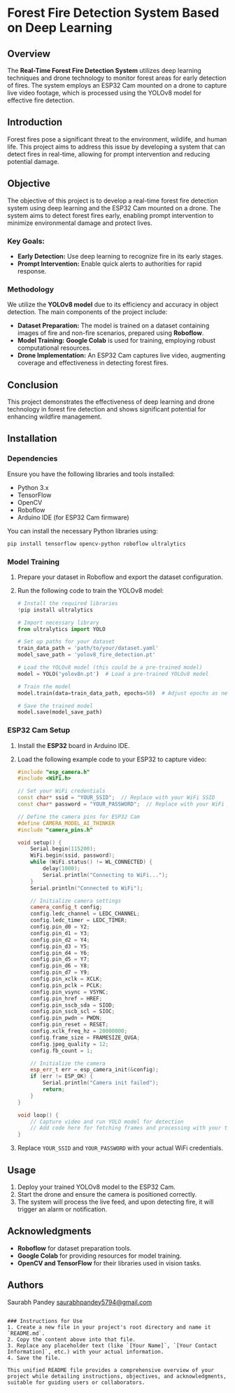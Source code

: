 
# Forest Fire Detection System Based on Deep Learning  

## Overview

The **Real-Time Forest Fire Detection System** utilizes deep learning techniques and drone technology to monitor forest areas for early detection of fires. The system employs an ESP32 Cam mounted on a drone to capture live video footage, which is processed using the YOLOv8 model for effective fire detection.

## Introduction

Forest fires pose a significant threat to the environment, wildlife, and human life. This project aims to address this issue by developing a system that can detect fires in real-time, allowing for prompt intervention and reducing potential damage.

## Objective

The objective of this project is to develop a real-time forest fire detection system using deep learning and the ESP32 Cam mounted on a drone. The system aims to detect forest fires early, enabling prompt intervention to minimize environmental damage and protect lives.

### Key Goals:
- **Early Detection:** Use deep learning to recognize fire in its early stages.
- **Prompt Intervention:** Enable quick alerts to authorities for rapid response.

### Methodology

We utilize the **YOLOv8 model** due to its efficiency and accuracy in object detection. The main components of the project include:
- **Dataset Preparation:** The model is trained on a dataset containing images of fire and non-fire scenarios, prepared using **Roboflow**.
- **Model Training:** **Google Colab** is used for training, employing robust computational resources.
- **Drone Implementation:** An ESP32 Cam captures live video, augmenting coverage and effectiveness in detecting forest fires.

## Conclusion

This project demonstrates the effectiveness of deep learning and drone technology in forest fire detection and shows significant potential for enhancing wildfire management.

## Installation

### Dependencies
Ensure you have the following libraries and tools installed:
- Python 3.x
- TensorFlow
- OpenCV
- Roboflow
- Arduino IDE (for ESP32 Cam firmware)

You can install the necessary Python libraries using:
```bash
pip install tensorflow opencv-python roboflow ultralytics
```

### Model Training
1. Prepare your dataset in Roboflow and export the dataset configuration.
2. Run the following code to train the YOLOv8 model:

    ```python
    # Install the required libraries
    !pip install ultralytics

    # Import necessary library
    from ultralytics import YOLO

    # Set up paths for your dataset
    train_data_path = 'path/to/your/dataset.yaml'
    model_save_path = 'yolov8_fire_detection.pt'

    # Load the YOLOv8 model (this could be a pre-trained model)
    model = YOLO('yolov8n.pt')  # Load a pre-trained YOLOv8 model

    # Train the model
    model.train(data=train_data_path, epochs=50)  # Adjust epochs as necessary

    # Save the trained model
    model.save(model_save_path)
    ```

### ESP32 Cam Setup
1. Install the **ESP32** board in Arduino IDE.
2. Load the following example code to your ESP32 to capture video:

    ```cpp
    #include "esp_camera.h"
    #include <WiFi.h>

    // Set your WiFi credentials
    const char* ssid = "YOUR_SSID";  // Replace with your WiFi SSID
    const char* password = "YOUR_PASSWORD";  // Replace with your WiFi password

    // Define the camera pins for ESP32 Cam
    #define CAMERA_MODEL_AI_THINKER
    #include "camera_pins.h"

    void setup() {
        Serial.begin(115200);
        WiFi.begin(ssid, password);
        while (WiFi.status() != WL_CONNECTED) {
            delay(1000);
            Serial.println("Connecting to WiFi...");
        }
        Serial.println("Connected to WiFi");

        // Initialize camera settings
        camera_config_t config;
        config.ledc_channel = LEDC_CHANNEL;
        config.ledc_timer = LEDC_TIMER;
        config.pin_d0 = Y2;
        config.pin_d1 = Y3;
        config.pin_d2 = Y4;
        config.pin_d3 = Y5;
        config.pin_d4 = Y6;
        config.pin_d5 = Y7;
        config.pin_d6 = Y8;
        config.pin_d7 = Y9;
        config.pin_xclk = XCLK;
        config.pin_pclk = PCLK;
        config.pin_vsync = VSYNC;
        config.pin_href = HREF;
        config.pin_sscb_sda = SIOD;
        config.pin_sscb_scl = SIOC;
        config.pin_pwdn = PWDN;
        config.pin_reset = RESET;
        config.xclk_freq_hz = 20000000;
        config.frame_size = FRAMESIZE_QVGA;
        config.jpeg_quality = 12;
        config.fb_count = 1;

        // Initialize the camera
        esp_err_t err = esp_camera_init(&config);
        if (err != ESP_OK) {
            Serial.println("Camera init failed");
            return;
        }
    }

    void loop() {
        // Capture video and run YOLO model for detection
        // Add code here for fetching frames and processing with your trained model
    }
    ```

3. Replace `YOUR_SSID` and `YOUR_PASSWORD` with your actual WiFi credentials.

## Usage
1. Deploy your trained YOLOv8 model to the ESP32 Cam.
2. Start the drone and ensure the camera is positioned correctly.
3. The system will process the live feed, and upon detecting fire, it will trigger an alarm or notification.

## Acknowledgments
- **Roboflow** for dataset preparation tools.
- **Google Colab** for providing resources for model training.
- **OpenCV and TensorFlow** for their libraries used in vision tasks.

## Authors
Saurabh Pandey
saurabhpandey5794@gmail.com

```

### Instructions for Use
1. Create a new file in your project's root directory and name it `README.md`.
2. Copy the content above into that file.
3. Replace any placeholder text (like `[Your Name]`, `[Your Contact Information]`, etc.) with your actual information.
4. Save the file.

This unified README file provides a comprehensive overview of your project while detailing instructions, objectives, and acknowledgments, suitable for guiding users or collaborators.
